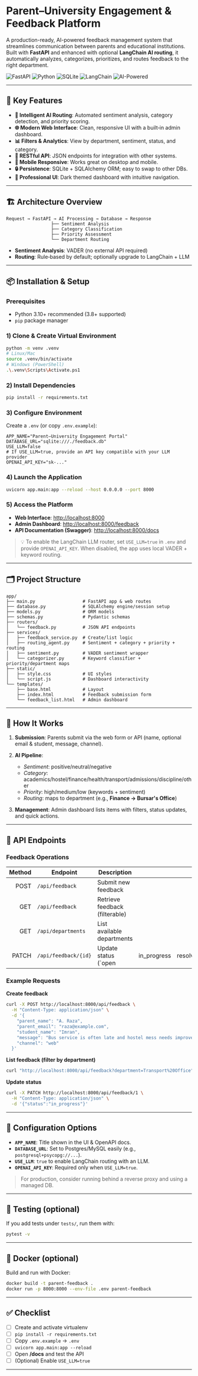 # Parent–University Engagement & Feedback Platform

A production-ready, AI-powered feedback management system that streamlines communication between parents and educational institutions. Built with **FastAPI** and enhanced with optional **LangChain AI routing**, it automatically analyzes, categorizes, prioritizes, and routes feedback to the right department.

![FastAPI](https://img.shields.io/badge/FastAPI-005571?style=for-the-badge\&logo=fastapi)
![Python](https://img.shields.io/badge/Python-3776AB?style=for-the-badge\&logo=python\&logoColor=white)
![SQLite](https://img.shields.io/badge/SQLite-07405E?style=for-the-badge\&logo=sqlite\&logoColor=white)
![LangChain](https://img.shields.io/badge/LangChain-FF6B00?style=for-the-badge)
![AI-Powered](https://img.shields.io/badge/AI-Powered-FF6B00?style=for-the-badge)

---

## 🚀 Key Features

* **🤖 Intelligent AI Routing**: Automated sentiment analysis, category detection, and priority scoring.
* **🌐 Modern Web Interface**: Clean, responsive UI with a built‑in admin dashboard.
* **📊 Filters & Analytics**: View by department, sentiment, status, and category.
* **🔌 RESTful API**: JSON endpoints for integration with other systems.
* **📱 Mobile Responsive**: Works great on desktop and mobile.
* **🔒 Persistence**: SQLite + SQLAlchemy ORM; easy to swap to other DBs.
* **🎨 Professional UI**: Dark themed dashboard with intuitive navigation.

---

## 🏗️ Architecture Overview

```
Request → FastAPI → AI Processing → Database → Response
                 ├── Sentiment Analysis
                 ├── Category Classification
                 ├── Priority Assessment
                 └── Department Routing
```

* **Sentiment Analysis**: VADER (no external API required)
* **Routing**: Rule‑based by default; optionally upgrade to LangChain + LLM

---

## 📦 Installation & Setup

### Prerequisites

* Python 3.10+ recommended (3.8+ supported)
* `pip` package manager

### 1) Clone & Create Virtual Environment

```bash
python -m venv .venv
# Linux/Mac
source .venv/bin/activate
# Windows (PowerShell)
.\.venv\Scripts\Activate.ps1
```

### 2) Install Dependencies

```bash
pip install -r requirements.txt
```

### 3) Configure Environment

Create a `.env` (or copy `.env.example`):

```env
APP_NAME="Parent–University Engagement Portal"
DATABASE_URL="sqlite:///./feedback.db"
USE_LLM=false
# If USE_LLM=true, provide an API key compatible with your LLM provider
OPENAI_API_KEY="sk-..."
```

### 4) Launch the Application

```bash
uvicorn app.main:app --reload --host 0.0.0.0 --port 8000
```

### 5) Access the Platform

* **Web Interface**: [http://localhost:8000](http://localhost:8000)
* **Admin Dashboard**: [http://localhost:8000/feedback](http://localhost:8000/feedback)
* **API Documentation (Swagger)**: [http://localhost:8000/docs](http://localhost:8000/docs)

> 💡 To enable the LangChain LLM router, set `USE_LLM=true` in `.env` and provide `OPENAI_API_KEY`. When disabled, the app uses local VADER + keyword routing.

---

## 🗂️ Project Structure

```
app/
├── main.py                  # FastAPI app & web routes
├── database.py              # SQLAlchemy engine/session setup
├── models.py                # ORM models
├── schemas.py               # Pydantic schemas
├── routers/
│   └── feedback.py          # JSON API endpoints
├── services/
│   ├── feedback_service.py  # Create/list logic
│   ├── routing_agent.py     # Sentiment + category + priority + routing
│   ├── sentiment.py         # VADER sentiment wrapper
│   └── categorizer.py       # Keyword classifier + priority/department maps
├── static/
│   ├── style.css            # UI styles
│   └── script.js            # Dashboard interactivity
└── templates/
    ├── base.html            # Layout
    ├── index.html           # Feedback submission form
    └── feedback_list.html   # Admin dashboard
```

---

## 🎯 How It Works

1. **Submission**: Parents submit via the web form or API (name, optional email & student, message, channel).
2. **AI Pipeline**:

   * *Sentiment*: positive/neutral/negative
   * *Category*: academics/hostel/finance/health/transport/admissions/discipline/other
   * *Priority*: high/medium/low (keywords + sentiment)
   * *Routing*: maps to department (e.g., **Finance → Bursar's Office**)
3. **Management**: Admin dashboard lists items with filters, status updates, and quick actions.

---

## 📡 API Endpoints

### Feedback Operations

| Method | Endpoint             | Description                    |              |             |
| -----: | -------------------- | ------------------------------ | ------------ | ----------- |
|   POST | `/api/feedback`      | Submit new feedback            |              |             |
|    GET | `/api/feedback`      | Retrieve feedback (filterable) |              |             |
|    GET | `/api/departments`   | List available departments     |              |             |
|  PATCH | `/api/feedback/{id}` | Update status (\`open          | in\_progress | resolved\`) |

### Example Requests

**Create feedback**

```bash
curl -X POST http://localhost:8000/api/feedback \
  -H "Content-Type: application/json" \
  -d '{
    "parent_name": "A. Raza",
    "parent_email": "raza@example.com",
    "student_name": "Imran",
    "message": "Bus service is often late and hostel mess needs improvement.",
    "channel": "web"
  }'
```

**List feedback (filter by department)**

```bash
curl "http://localhost:8000/api/feedback?department=Transport%20Office"
```

**Update status**

```bash
curl -X PATCH http://localhost:8000/api/feedback/1 \
  -H "Content-Type: application/json" \
  -d '{"status":"in_progress"}'
```

---

## 🔧 Configuration Options

* **`APP_NAME`**: Title shown in the UI & OpenAPI docs.
* **`DATABASE_URL`**: Set to Postgres/MySQL easily (e.g., `postgresql+psycopg://...`).
* **`USE_LLM`**: `true` to enable LangChain routing with an LLM.
* **`OPENAI_API_KEY`**: Required only when `USE_LLM=true`.

> For production, consider running behind a reverse proxy and using a managed DB.

---

## 🧪 Testing (optional)

If you add tests under `tests/`, run them with:

```bash
pytest -v
```

---

## 🐳 Docker (optional)

Build and run with Docker:

```bash
docker build -t parent-feedback .
docker run -p 8000:8000 --env-file .env parent-feedback
```

---

## ✅ Checklist

* [ ] Create and activate virtualenv
* [ ] `pip install -r requirements.txt`
* [ ] Copy `.env.example` → `.env`
* [ ] `uvicorn app.main:app --reload`
* [ ] Open **/docs** and test the API
* [ ] (Optional) Enable `USE_LLM=true`

---


